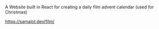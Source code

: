 A Website built in React for creating a daily film advent calendar (used for Christmas)

https://samalot.dev/film/

